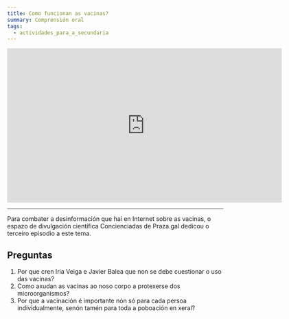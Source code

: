 ```yaml
---
title: Como funcionan as vacinas?
summary: Comprensión oral
tags:
  - actividades_para_a_secundaria
---
```

<iframe src="https://player.vimeo.com/video/369814054" width="640" height="360" frameborder="0" allow="autoplay; fullscreen" allowfullscreen></iframe>

- - -

Para combater a desinformación que hai en Internet sobre as vacinas, o espazo de divulgación científica Concienciadas de Praza.gal dedicou o terceiro episodio a este tema. 

## Preguntas

1. Por que cren Iria Veiga e Javier Balea que non se debe cuestionar o uso das
   vacinas?
2. Como axudan as vacinas ao noso corpo a protexerse dos microorganismos?
3. Por que a vacinación é importante nón só para cada persoa individualmente,
   senón tamén para toda a poboación en xeral?